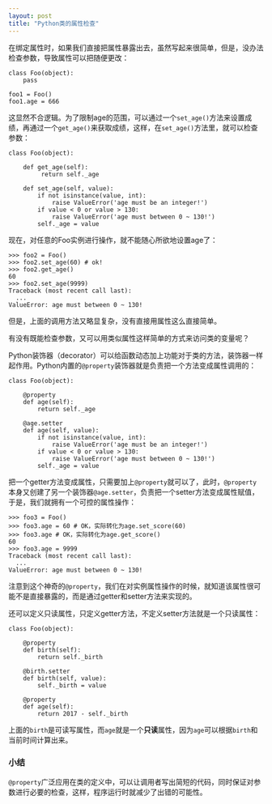 ```yaml
---
layout: post
title: "Python类的属性检查"
---
```


在绑定属性时，如果我们直接把属性暴露出去，虽然写起来很简单，但是，没办法检查参数，导致属性可以把随便更改：

```
class Foo(object):
	pass

foo1 = Foo()
foo1.age = 666
```

这显然不合逻辑。为了限制age的范围，可以通过一个`set_age()`方法来设置成绩，再通过一个`get_age()`来获取成绩，这样，在`set_age()`方法里，就可以检查参数：

```
class Foo(object):
	
    def get_age(self):
         return self._age

    def set_age(self, value):
        if not isinstance(value, int):
            raise ValueError('age must be an integer!')
        if value < 0 or value > 130:
            raise ValueError('age must between 0 ~ 130!')
        self._age = value
```

现在，对任意的Foo实例进行操作，就不能随心所欲地设置age了：

```
>>> foo2 = Foo()
>>> foo2.set_age(60) # ok!
>>> foo2.get_age()
60
>>> foo2.set_age(9999)
Traceback (most recent call last):
  ...
ValueError: age must between 0 ~ 130!
```

但是，上面的调用方法又略显复杂，没有直接用属性这么直接简单。

有没有既能检查参数，又可以用类似属性这样简单的方式来访问类的变量呢？

Python装饰器（decorator）可以给函数动态加上功能对于类的方法，装饰器一样起作用。Python内置的`@property`装饰器就是负责把一个方法变成属性调用的：

```
class Foo(object):

    @property
    def age(self):
        return self._age

    @age.setter
    def age(self, value):
        if not isinstance(value, int):
            raise ValueError('age must be an integer!')
        if value < 0 or value > 130:
            raise ValueError('age must between 0 ~ 130!')
        self._age = value
```

把一个getter方法变成属性，只需要加上`@property`就可以了，此时，`@property`本身又创建了另一个装饰器`@age.setter`，负责把一个setter方法变成属性赋值，于是，我们就拥有一个可控的属性操作：

```
>>> foo3 = Foo()
>>> foo3.age = 60 # OK，实际转化为age.set_score(60)
>>> foo3.age # OK，实际转化为age.get_score()
60
>>> foo3.age = 9999
Traceback (most recent call last):
  ...
ValueError: age must between 0 ~ 130!
```

注意到这个神奇的`@property`，我们在对实例属性操作的时候，就知道该属性很可能不是直接暴露的，而是通过getter和setter方法来实现的。

还可以定义只读属性，只定义getter方法，不定义setter方法就是一个只读属性：

```
class Foo(object):

    @property
    def birth(self):
        return self._birth

    @birth.setter
    def birth(self, value):
        self._birth = value

    @property
    def age(self):
        return 2017 - self._birth
```

上面的`birth`是可读写属性，而`age`就是一个**只读**属性，因为`age`可以根据`birth`和当前时间计算出来。

### 小结

`@property`广泛应用在类的定义中，可以让调用者写出简短的代码，同时保证对参数进行必要的检查，这样，程序运行时就减少了出错的可能性。